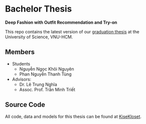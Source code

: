 # Bachelor Thesis
**Deep Fashion with Outfit Recommendation and Try-on**

This repo contains the latest version of our [graduation thesis](./usmthesis.pdf) at the University of Science, VNU-HCM.

## Members
- Students
    - Nguyễn Ngọc Khôi Nguyên
    - Phan Nguyễn Thanh Tùng
- Advisors: 
    - Dr. Lê Trung Nghĩa
    - Assoc. Prof. Trần Minh Triết

## Source Code
All code, data and models for this thesis can be found at [KiseKloset](https://github.com/orgs/KiseKloset/repositories).